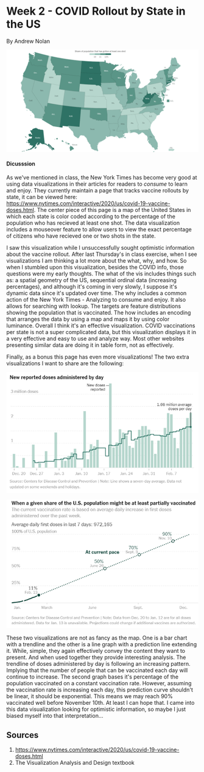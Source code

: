 Week 2 - COVID Rollout by State in the US
===
By Andrew Nolan

![Vaccine Rollout by State](./images/week2/percentvacinnatedbystate.PNG)

#### Dicusssion
As we've mentioned in class, the New York Times has become very good at using data visualizations in their articles for readers to *consume* to learn and enjoy. They currently maintain a page that tracks vaccine rollouts by state, it can be viewed here: https://www.nytimes.com/interactive/2020/us/covid-19-vaccine-doses.html. The center piece of this page is a map of the United States in which each state is color coded according to the percentage of the population who has recieved at least one shot. The data visualization includes a mouseover feature to allow users to view the exact percentage of citizens who have recieved one or two shots in the state.

I saw this visualization while I unsuccessfully sought optimistic information about the vaccine rollout. After last Thursday's in class exercise, when I see visualizations I am thinking a lot more about the what, why, and how. So when I stumbled upon this visualization, besides the COVID info, those questions were my early thoughts. The what of the vis includes things such as: a spatial geometry of the US, sequential ordinal data (increasing percentages), and although it's coming in very slowly, I suppose it's dynamic data since it's updated over time. The why includes a common action of the New York Times - Analyzing to consume and enjoy. It also allows for searching with lookup. The targets are feature distributions showing the population that is vaccinated. The how includes an encoding that arranges the data by using a map and maps it by using color luminance. Overall I think it's an effective visualization. COVID vaccinations per state is not a super complicated data, but this visualization displays it in a very effective and easy to use and analyze way. Most other websites presenting similar data are doing it in table form, not as effectively.

Finally, as a bonus this page has even more visualizations! The two extra visualizations I want to share are the following:

![Average vaccines administered daily](./images/week2/dailydoses.PNG)

![Estimate of when we will be vaccinated](./images/week2/whenwillwebevaccinated.PNG)

These two visualizations are not as fancy as the map. One is a bar chart with a trendline and the other is a line graph with a prediction line extending it. While, simple, they again effectively convey the content they want to present. And when used together they provide interesting analysis. The trendline of doses administered by day is following an increasing pattern. Implying that the number of people that can be vaccinated each day will continue to increase. The second graph bases it's percentage of the population vaccinated on a constant vaccination rate. However, assuming the vaccination rate is increasing each day, this prediction curve shouldn't be linear, it should be exponential. This means we may reach 90% vaccinated well before November 10th. At least I can hope that. I came into this data visualization looking for optimistic information, so maybe I just biased myself into that interpretation...

Sources
---
1. https://www.nytimes.com/interactive/2020/us/covid-19-vaccine-doses.html
2. The Visualization Analysis and Design textbook
